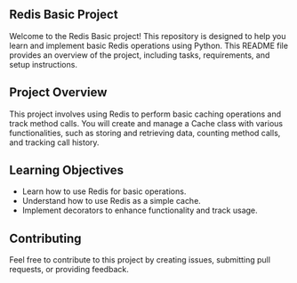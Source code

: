 ## Redis Basic Project
Welcome to the Redis Basic project! This repository is designed to help you learn and implement basic Redis operations using Python. This README file provides an overview of the project, including tasks, requirements, and setup instructions.

## Project Overview
This project involves using Redis to perform basic caching operations and track method calls. You will create and manage a Cache class with various functionalities, such as storing and retrieving data, counting method calls, and tracking call history.

## Learning Objectives
- Learn how to use Redis for basic operations.
- Understand how to use Redis as a simple cache.
- Implement decorators to enhance functionality and track usage.

## Contributing
Feel free to contribute to this project by creating issues, submitting pull requests, or providing feedback.
